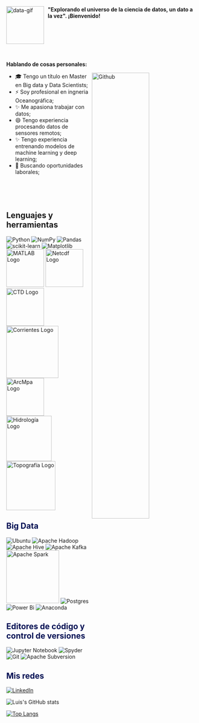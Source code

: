 
<div style="display: flex; justify-content: flex-end;">
    <a href="https://postimg.cc/R3bd0fbL" target="_blank">
        <img src="https://i.postimg.cc/cHdbXBR2/data.gif" alt="data-gif" width="100" style="margin-right: 10px;"/>
    </a><strong>
        "Explorando el universo de la ciencia de datos, un dato a la vez". ¡Bienvenido!</strong></span>
</div>

&nbsp;
<!-- Talking about you -->
**Hablando de cosas personales:**

<!-- Any image aligned to the right. Beware the width -->
<img width="55%" align="right" alt="Github" src="https://i.postimg.cc/kXpDcfSp/banner.png"/>

- 🎓 Tengo un título en  Master en Big data y Data Scientists;
- ⚡ Soy profesional en ingneria Oceanográfica;
- ✨ Me apasiona trabajar con datos;
- 😄 Tengo experiencia procesando datos de sensores remotos;
- ✨ Tengo experiencia entrenando modelos de machine learning y deep learning;
- 🤔 Buscando oportunidades laborales;

<br>

<br>
<br>

## Lenguajes y herramientas

![Python](https://img.shields.io/badge/python-3670A0?style=for-the-badge&logo=python&logoColor=ffdd54)
![NumPy](https://img.shields.io/badge/numpy-%23013243.svg?style=for-the-badge&logo=numpy&logoColor=white)
![Pandas](https://img.shields.io/badge/pandas-%23150458.svg?style=for-the-badge&logo=pandas&logoColor=white)
![scikit-learn](https://img.shields.io/badge/scikit--learn-%23F7931E.svg?style=for-the-badge&logo=scikit-learn&logoColor=white)
![Matplotlib](https://img.shields.io/badge/Matplotlib-%23ffffff.svg?style=for-the-badge&logo=Matplotlib&logoColor=black)
<br>
<a href="https://postimg.cc/BtSqC2Ly"><img src="https://i.postimg.cc/WprhTn22/Matlab.png" alt="MATLAB Logo" width="100"></a>
<a href="https://postimg.cc/0KGbTnfJ"><img src="https://i.postimg.cc/yxtcSr3n/Netcdf.png" alt="Netcdf Logo" width="100"></a>
<a href="https://postimg.cc/mtR1GPnW"><img src="https://i.postimg.cc/9FwdZTt0/CTD.png" alt="CTD Logo" width="100"></a>
<a href="https://postimg.cc/0MndJhrc"><img src="https://i.postimg.cc/5ydPDVJd/corrientes.png" alt="Corrientes Logo" width="138"></a>
<br>
<a href="https://postimg.cc/XrwkKrz2"><img src="https://i.postimg.cc/MpL3SRb8/ArcMpa.png" alt="ArcMpa Logo" width="100"></a>
<a href="https://postimg.cc/PC42sLQC"><img src="https://i.postimg.cc/CKyt8kZs/hidrologia.png" alt="Hidrología Logo" width="120"></a>
<a href="https://postimg.cc/dhkNdQ23"><img src="https://i.postimg.cc/2STssV3Q/Topografia.png" alt="Topografía Logo" width="130"></a>
<h2 style="color: #000e53;">Big Data</h2>

![Ubuntu](https://img.shields.io/badge/Ubuntu-E95420?style=for-the-badge&logo=ubuntu&logoColor=white)
![Apache Hadoop](https://img.shields.io/badge/Apache%20Hadoop-66CCFF?style=for-the-badge&logo=apachehadoop&logoColor=black)
![Apache Hive](https://img.shields.io/badge/Apache%20Hive-FDEE21?style=for-the-badge&logo=apachehive&logoColor=black)
![Apache Kafka](https://img.shields.io/badge/Apache%20Kafka-000?style=for-the-badge&logo=apachekafka)
<a href="https://img.shields.io/badge/Apache%20Spark-FDEE21?style=flat-square&logo=apachespark&logoColor=black"><img src="https://img.shields.io/badge/Apache%20Spark-FDEE21?style=flat-square&logo=apachespark&logoColor=black" alt="Apache Spark" width="140"></a>
![Postgres](https://img.shields.io/badge/postgres-%23316192.svg?style=for-the-badge&logo=postgresql&logoColor=white)
![Power Bi](https://img.shields.io/badge/power_bi-F2C811?style=for-the-badge&logo=powerbi&logoColor=black)
![Anaconda](https://img.shields.io/badge/Anaconda-%2344A833.svg?style=for-the-badge&logo=anaconda&logoColor=white)
<h2 style="color: #000e53;">Editores de código y control de versiones</h2>

![Jupyter Notebook](https://img.shields.io/badge/jupyter-%23FA0F00.svg?style=for-the-badge&logo=jupyter&logoColor=white)
![Spyder](https://img.shields.io/badge/Spyder-838485?style=for-the-badge&logo=spyder%20ide&logoColor=maroon)
![Git](https://img.shields.io/badge/git-%23F05033.svg?style=for-the-badge&logo=git&logoColor=white)
![Apache Subversion](https://img.shields.io/badge/subversion-%23809CC9.svg?style=for-the-badge&logo=subversion&logoColor=white)
<h2 style="color: #000e53;">Mis redes</h2>

[![LinkedIn](https://img.shields.io/badge/linkedin-%230077B5.svg?style=for-the-badge&logo=linkedin&logoColor=white)](https://www.linkedin.com/in/luis-alfredo-garc%C3%ADa-oquendo-71099725a/)



![Luis's GitHub stats](https://github-readme-stats.vercel.app/api?username=luiscxz&show_icons=true&theme=tokyonight)

[![Top Langs](https://github-readme-stats.vercel.app/api/top-langs/?username=luiscxz)](https://github.com/anuraghazra/github-readme-stats)

